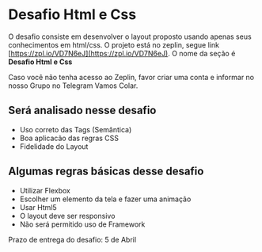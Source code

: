 # Desafio Html e Css

O desafio consiste em desenvolver o layout proposto usando apenas seus conhecimentos em html/css.
O projeto está no zeplin, segue link [https://zpl.io/VD7N6eJ](https://zpl.io/VD7N6eJ). O nome da seção é **Desafio Html e Css**

Caso você não tenha acesso ao Zeplin, favor criar uma conta e informar no nosso Grupo no Telegram Vamos Colar.

## Será analisado nesse desafio

* Uso correto das Tags (Semântica)
* Boa aplicacão das regras CSS
* Fidelidade do Layout

## Algumas regras básicas desse desafio

* Utilizar Flexbox
* Escolher um elemento da tela e fazer uma animação
* Usar Html5
* O layout deve ser responsivo
* Não será permitido uso de Framework

Prazo de entrega do desafio: 5 de Abril

